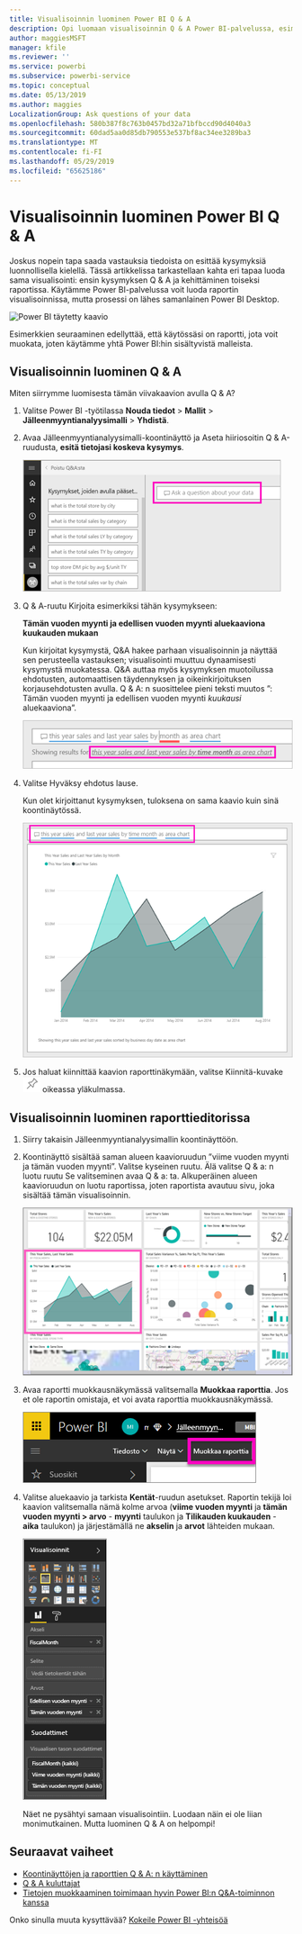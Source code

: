 ```yaml
---
title: Visualisoinnin luominen Power BI Q & A
description: Opi luomaan visualisoinnin Q & A Power BI-palvelussa, esimerkkinä jälleenmyyntianalyysimalli
author: maggiesMSFT
manager: kfile
ms.reviewer: ''
ms.service: powerbi
ms.subservice: powerbi-service
ms.topic: conceptual
ms.date: 05/13/2019
ms.author: maggies
LocalizationGroup: Ask questions of your data
ms.openlocfilehash: 580b387f8c763b0457bd32a71bfbccd90d4040a3
ms.sourcegitcommit: 60dad5aa0d85db790553e537bf8ac34ee3289ba3
ms.translationtype: MT
ms.contentlocale: fi-FI
ms.lasthandoff: 05/29/2019
ms.locfileid: "65625186"
---
```

# <a name="create-a-visual-with-power-bi-qa"></a>Visualisoinnin luominen Power BI Q & A

Joskus nopein tapa saada vastauksia tiedoista on esittää kysymyksiä luonnollisella kielellä.  Tässä artikkelissa tarkastellaan kahta eri tapaa luoda sama visualisointi: ensin kysymyksen Q & A ja kehittäminen toiseksi raportissa. Käytämme Power BI-palvelussa voit luoda raportin visualisoinnissa, mutta prosessi on lähes samanlainen Power BI Desktop.

![Power BI täytetty kaavio](media/power-bi-visualization-introduction-to-q-and-a/power-bi-qna-create-visual.png)

Esimerkkien seuraaminen edellyttää, että käytössäsi on raportti, jota voit muokata, joten käytämme yhtä Power BI:hin sisältyvistä malleista.

## <a name="create-a-visual-with-qa"></a>Visualisoinnin luominen Q & A

Miten siirrymme luomisesta tämän viivakaavion avulla Q & A?

1. Valitse Power BI -työtilassa **Nouda tiedot** \> **Mallit** \> **Jälleenmyyntianalyysimalli**  >   **Yhdistä**.

1. Avaa Jälleenmyyntianalyysimalli-koontinäyttö ja Aseta hiiriosoitin Q & A-ruudusta, **esitä tietojasi koskeva kysymys**.

    ![Aseta kohdistin Q & A-ruudussa](media/power-bi-visualization-introduction-to-q-and-a/power-bi-qna-cursor-in-qna-box.png)

2. Q & A-ruutu Kirjoita esimerkiksi tähän kysymykseen:
   
    **Tämän vuoden myynti ja edellisen vuoden myynti aluekaaviona kuukauden mukaan**
   
    Kun kirjoitat kysymystä, Q&A hakee parhaan visualisoinnin ja näyttää sen perusteella vastauksen; visualisointi muuttuu dynaamisesti kysymystä muokatessa. Q&A auttaa myös kysymyksen muotoilussa ehdotusten, automaattisen täydennyksen ja oikeinkirjoituksen korjausehdotusten avulla. Q & A: n suosittelee pieni teksti muutos ”: Tämän vuoden myynti ja edellisen vuoden myynti *kuukausi* aluekaaviona”.  

    ![Q & A: n korjattu teksti](media/power-bi-visualization-introduction-to-q-and-a/power-bi-qna-corrected-create-filled-chart.png)

4. Valitse Hyväksy ehdotus lause. 
   
   Kun olet kirjoittanut kysymyksen, tuloksena on sama kaavio kuin sinä koontinäytössä.
   
   ![Q & A: n täytetty aluekaavio](media/power-bi-visualization-introduction-to-q-and-a/power-bi-qna-create-filled-chart.png)

4. Jos haluat kiinnittää kaavion raporttinäkymään, valitse Kiinnitä-kuvake ![Kiinnitä-kuvake](media/power-bi-visualization-introduction-to-q-and-a/pinnooutline.png) oikeassa yläkulmassa.

## <a name="create-a-visual-in-the-report-editor"></a>Visualisoinnin luominen raporttieditorissa

1. Siirry takaisin Jälleenmyyntianalyysimallin koontinäyttöön.
   
2. Koontinäyttö sisältää saman alueen kaavioruudun ”viime vuoden myynti ja tämän vuoden myynti”.  Valitse kyseinen ruutu. Älä valitse Q & a: n luotu ruutu Se valitseminen avaa Q & a: ta. Alkuperäinen alueen kaavioruudun on luotu raportissa, joten raportista avautuu sivu, joka sisältää tämän visualisoinnin.

    ![Jälleenmyyntianalyysimallin raporttinäkymä](media/power-bi-visualization-introduction-to-q-and-a/power-bi-dashboard.png)

1. Avaa raportti muokkausnäkymässä valitsemalla **Muokkaa raporttia**.  Jos et ole raportin omistaja, et voi avata raporttia muokkausnäkymässä.
   
    ![Muokkaa raporttia -painike](media/power-bi-visualization-introduction-to-q-and-a/power-bi-edit-report.png)
4. Valitse aluekaavio ja tarkista **Kentät**-ruudun asetukset.  Raportin tekijä loi kaavion valitsemalla nämä kolme arvoa (**viime vuoden myynti** ja **tämän vuoden myynti > arvo** - **myynti** taulukon ja  **Tilikauden kuukauden** - **aika** taulukon) ja järjestämällä ne **akselin** ja **arvot** lähteiden mukaan.
   
    ![Visualisoinnit-paneeli](media/power-bi-visualization-introduction-to-q-and-a/gnatutorial_3-new.png)

    Näet ne pysähtyi samaan visualisointiin. Luodaan näin ei ole liian monimutkainen. Mutta luominen Q & A on helpompi!

## <a name="next-steps"></a>Seuraavat vaiheet

- [Koontinäyttöjen ja raporttien Q & A: n käyttäminen](power-bi-tutorial-q-and-a.md)  
- [Q & A kuluttajat](consumer/end-user-q-and-a.md)
- [Tietojen muokkaaminen toimimaan hyvin Power BI:n Q&A-toiminnon kanssa](service-prepare-data-for-q-and-a.md)

Onko sinulla muuta kysyttävää? [Kokeile Power BI -yhteisöä](http://community.powerbi.com/)

